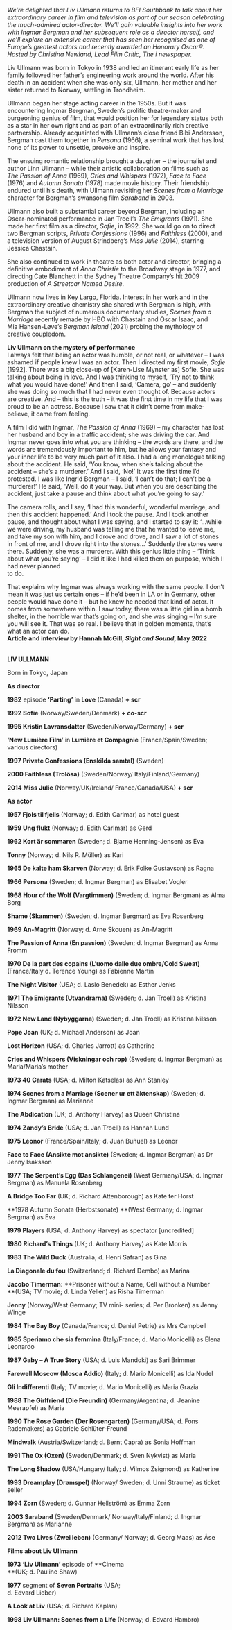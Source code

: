 

_We’re delighted that Liv Ullmann returns to BFI Southbank to talk about her extraordinary career in film and television as part of our season celebrating the much-admired actor-director. We’ll gain valuable insights into her work with Ingmar Bergman and her subsequent role as a director herself, and we’ll explore an extensive career that has seen her recognised as one of Europe’s greatest actors and recently awarded an Honorary Oscar®. Hosted by  Christina Newland, Lead Film Critic, The i newspaper._

Liv Ullmann was born in Tokyo in 1938 and led an itinerant early life as her family followed her father’s engineering work around the world. After his death in an accident when she was only six, Ullmann, her mother and her sister returned to Norway, settling in Trondheim.

Ullmann began her stage acting career in the 1950s. But it was encountering Ingmar Bergman, Sweden’s prolific theatre-maker and burgeoning genius of film, that would position her for legendary status both as a star in her own right and as part of an extraordinarily rich creative partnership. Already acquainted with Ullmann’s close friend Bibi Andersson, Bergman cast them together in _Persona_ (1966), a seminal work that has lost none of its power to unsettle, provoke and inspire.

The ensuing romantic relationship brought a daughter – the journalist and author Linn Ullmann – while their artistic collaboration on films such as  
_The Passion of Anna_ (1969), _Cries and Whispers_ (1972), _Face to Face_ (1976) and _Autumn Sonata_ (1978) made movie history. Their friendship endured until his death, with Ullmann revisiting her _Scenes from a Marriage_ character for Bergman’s swansong film _Saraband_ in 2003.

Ullmann also built a substantial career beyond Bergman, including an Oscar-nominated performance in Jan Troell’s _The Emigrants_ (1971). She made her first film as a director, _Sofie_, in 1992. She would go on to direct two Bergman scripts, _Private Confessions_ (1996) and _Faithless_ (2000), and a television version of August Strindberg’s _Miss Julie_ (2014), starring Jessica Chastain.

She also continued to work in theatre as both actor and director, bringing a definitive embodiment of _Anna Christie_ to the Broadway stage in 1977, and directing Cate Blanchett in the Sydney Theatre Company’s hit 2009 production of _A Streetcar Named Desire_.

Ullmann now lives in Key Largo, Florida. Interest in her work and in the extraordinary creative chemistry she shared with Bergman is high, with Bergman the subject of numerous documentary studies, _Scenes from a Marriage_ recently remade by HBO with Chastain and Oscar Isaac, and  
Mia Hansen-Løve’s _Bergman Island_ (2021) probing the mythology of  
creative coupledom.

**Liv Ullmann on the mystery of performance**  
I always felt that being an actor was humble, or not real, or whatever – I was ashamed if people knew I was an actor. Then I directed my first movie, _Sofie_ [1992]. There was a big close-up of [Karen-Lise Mynster as] Sofie. She was talking about being in love. And I was thinking to myself, ‘Try not to think what you would have done!’ And then I said, ‘Camera, go’ – and suddenly she was doing so much that I had never even thought of. Because actors are creative. And – this is the truth – it was the first time in my life that I was proud to be an actress. Because I saw that it didn’t come from make-believe, it came  from feeling.

A film I did with Ingmar, _The Passion of Anna_ (1969) – my character has lost her husband and boy in a traffic accident; she was driving the car. And Ingmar never goes into what you are thinking – the words are there, and the words are tremendously important to him, but he allows your fantasy and your inner life to be very much part of it also. I had a long monologue talking about the accident. He said, ‘You know, when she’s talking about the accident – she’s a murderer.’ And I said, ‘No!’ It was the first time I’d protested. I was like Ingrid Bergman – I said, ‘I can’t do that; I can’t be a murderer!’ He said, ‘Well, do it your way. But when you are describing the accident, just take a pause and think about what you’re going to say.’

The camera rolls, and I say, ‘I had this wonderful, wonderful marriage, and then this accident happened.’ And I took the pause. And I took another pause, and thought about what I was saying, and I started to say it: ‘…while we were driving, my husband was telling me that he wanted to leave me, and take my son with him, and I drove and drove, and I saw a lot of stones in front of me, and I drove right into the stones...’ Suddenly the stones were there. Suddenly, she was a murderer. With this genius little thing – ‘Think about what you’re saying’ – I did it like I had killed them on purpose, which I had never planned  
to do.

That explains why Ingmar was always working with the same people. I don’t mean it was just us certain ones – if he’d been in LA or in Germany, other people would have done it – but he knew he needed that kind of actor. It comes from somewhere within. I saw today, there was a little girl in a bomb shelter, in the horrible war that’s going on, and she was singing – I’m sure you will see it. That was so real. I believe that in golden moments, that’s what an actor can do.  
**Article and interview by Hannah McGill, _Sight and Sound_, May 2022**
<br><br>

**LIV ULLMANN**

Born in Tokyo, Japan

**As director**

**1982** episode **‘Parting’** in **Love** (Canada) **+ scr**<br>

**1992  Sofie** (Norway/Sweden/Denmark)  **+ co-scr**<br>

**1995  Kristin Lavransdatter** (Sweden/Norway/Germany) **+ scr**<br>

**‘New Lumière Film’** in **Lumière et Compagnie** (France/Spain/Sweden; various directors)<br>

**1997  Private Confessions (Enskilda samtal)** (Sweden)<br>

**2000  Faithless (Trolösa)** (Sweden/Norway/ Italy/Finland/Germany)

**2014  Miss Julie** (Norway/UK/Ireland/ France/Canada/USA) **+ scr**

**As actor**

**1957  Fjols til fjells** (Norway;  d. Edith Carlmar) as hotel guest

**1959  Ung flukt** (Norway; d. Edith Carlmar) as Gerd

**1962  Kort är sommaren** (Sweden;  d. Bjarne Henning-Jensen) as Eva

**Tonny** (Norway; d. Nils R. Müller)  as Kari

**1965  De kalte ham Skarven** (Norway;  d. Erik Folke Gustavson) as Ragna

**1966  Persona** (Sweden; d. Ingmar Bergman) as Elisabet Vogler

**1968  Hour of the Wolf (Vargtimmen)** (Sweden; d. Ingmar Bergman)  as Alma Borg

**Shame (Skammen)** (Sweden;  d. Ingmar Bergman) as Eva Rosenberg

**1969  An-Magritt** (Norway; d. Arne Skouen) as An-Magritt

**The Passion of Anna (En passion)** (Sweden; d. Ingmar Bergman)  as Anna Fromm

**1970  De la part des copains (L’uomo dalle due ombre/Cold Sweat)** (France/Italy d. Terence Young) as Fabienne Martin

**The Night Visitor** (USA; d. Laslo Benedek) as Esther Jenks

**1971  The Emigrants (Utvandrarna)** (Sweden; d. Jan Troell) as Kristina Nilsson

**1972  New Land (Nybyggarna)** (Sweden;  d. Jan Troell) as Kristina Nilsson

**Pope Joan** (UK; d. Michael Anderson) as Joan

**Lost Horizon** (USA; d. Charles Jarrott) as Catherine

**Cries and Whispers (Viskningar och rop)** (Sweden; d. Ingmar Bergman) as Maria/Maria’s mother

**1973  40 Carats** (USA; d. Milton Katselas) as Ann Stanley

**1974  Scenes from a Marriage (Scener ur ett äktenskap)** (Sweden; d. Ingmar Bergman) as Marianne

**The Abdication** (UK; d. Anthony Harvey) as Queen Christina

**1974** **Zandy’s Bride** (USA; d. Jan Troell) as Hannah Lund

**1975  Léonor** (France/Spain/Italy; d. Juan Buñuel) as Léonor

**Face to Face (Ansikte mot ansikte)** (Sweden; d. Ingmar Bergman) as  Dr Jenny Isaksson

**1977  The Serpent’s Egg (Das Schlangenei)** (West Germany/USA; d. Ingmar Bergman) as Manuela Rosenberg

**A Bridge Too Far** (UK; d. Richard Attenborough) as Kate ter Horst

**1978  Autumn Sonata (Herbstsonate)  **(West Germany; d. Ingmar Bergman) as Eva

**1979  Players** (USA; d. Anthony Harvey)  as spectator [uncredited]

**1980  Richard’s Things** (UK; d. Anthony Harvey) as Kate Morris

**1983  The Wild Duck** (Australia; d. Henri Safran) as Gina

**La Diagonale du fou** (Switzerland;  d. Richard Dembo) as Marina

**Jacobo Timerman:** **Prisoner without a Name, Cell without a Number  
**(USA; TV movie; d. Linda Yellen)  as Risha Timerman

**Jenny** (Norway/West Germany; TV mini-  series; d. Per Bronken) as Jenny Winge

**1984  The Bay Boy** (Canada/France;  d. Daniel Petrie) as Mrs Campbell

**1985  Speriamo che sia femmina** (Italy/France; d. Mario Monicelli) as Elena Leonardo

**1987  Gaby – A True Story** (USA; d. Luis Mandoki) as Sari Brimmer

**Farewell Moscow (Mosca Addio)** (Italy; d. Mario Monicelli) as  Ida Nudel

**Gli Indifferenti** (Italy; TV movie;  d. Mario Monicelli) as Maria Grazia

**1988  The Girlfriend (Die Freundin)** (Germany/Argentina; d. Jeanine Meerapfel) as Maria

**1990  The Rose Garden (Der Rosengarten)** (Germany/USA; d. Fons Rademakers) as Gabriele Schlüter-Freund

**Mindwalk** (Austria/Switzerland;  d. Bernt Capra) as Sonia Hoffman

**1991  The Ox (Oxen)** (Sweden/Denmark;  d. Sven Nykvist) as Maria

**The Long Shadow** (USA/Hungary/ Italy; d. Vilmos Zsigmond)  as Katherine

**1993  Dreamplay (Drømspel)** (Norway/ Sweden; d. Unni Straume) as  ticket seller

**1994  Zorn** (Sweden; d. Gunnar Hellström) as Emma Zorn

**2003  Saraband** (Sweden/Denmark/ Norway/Italy/Finland; d. Ingmar Bergman) as Marianne

**2012  Two Lives (Zwei leben)** (Germany/ Norway; d. Georg Maas) as Åse

**Films about Liv Ullmann**

**1973  ‘Liv Ullmann’** episode of **Cinema  
**(UK; d. Pauline Shaw)

**1977** segment of **Seven Portraits** (USA;  
d.  Edvard Lieber)

**A Look at Liv** (USA; d. Richard Kaplan)

**1998  Liv Ullmann: Scenes from a Life** (Norway; d. Edvard Hambro)
<!--stackedit_data:
eyJoaXN0b3J5IjpbMjEwOTE5MjE5NV19
-->